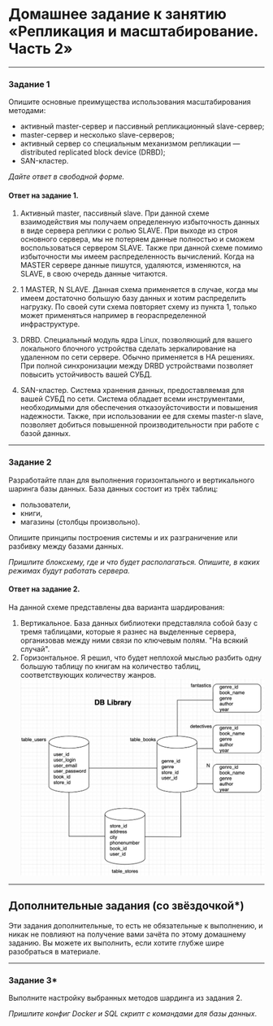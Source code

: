 # Домашнее задание к занятию «Репликация и масштабирование. Часть 2»

---

### Задание 1

Опишите основные преимущества использования масштабирования методами:

- активный master-сервер и пассивный репликационный slave-сервер; 
- master-сервер и несколько slave-серверов;
- активный сервер со специальным механизмом репликации — distributed replicated block device (DRBD);
- SAN-кластер.

*Дайте ответ в свободной форме.*

#### Ответ на задание 1.
1. Активный master, пассивный slave.
При данной схеме взаимодействия мы получаем определенную избыточность данных в виде сервера реплики с ролью SLAVE. При выходе из строя основного сервера, мы не потеряем данные полностью и сможем воспользоваться сервером SLAVE.
Также при данной схеме помимо избыточности мы имеем распределенность вычислений. Когда на MASTER сервере данные пишутся, удаляются, изменяются, на SLAVE, в свою очередь данные читаются.

2. 1 MASTER, N SLAVE.
Данная схема применяется в случае, когда мы имеем достаточно большую базу данных и хотим распределить нагрузку.
По своей сути схема повторяет схему из пункта 1, только может применяться например в геораспределенной инфраструктуре.

3. DRBD.
Специальный модуль ядра Linux, позволяющий для вашего локального блочного устройства сделать зеркалирование на удаленном по сети сервере. Обычно применяется в НА решениях.
При полной синхронизации между DRBD устройствами позволяет повысить устойчивость вашей СУБД.

4. SAN-кластер.
Система хранения данных, предоставляемая для вашей СУБД по сети. Система обладает всеми инструментами, необходимыми для обеспечения отказоуйсточивости и повышения надежности.
Также, при использовании ее для схемы master-n slave, позволяет добиться повышенной производительности при работе с базой данных.

---

### Задание 2


Разработайте план для выполнения горизонтального и вертикального шаринга базы данных. База данных состоит из трёх таблиц: 

- пользователи, 
- книги, 
- магазины (столбцы произвольно). 

Опишите принципы построения системы и их разграничение или разбивку между базами данных.

*Пришлите блоксхему, где и что будет располагаться. Опишите, в каких режимах будут работать сервера.* 

#### Ответ на задание 2.

На данной схеме представлены два варианта шардирования:
1. Вертикальное.
База данных библиотеки представляла собой базу с тремя таблицами, которые я разнес на выделенные сервера, организовав между ними связи по ключевым полям. "На всякий случай".
2. Горизонтальное.
Я решил, что будет неплохой мыслью разбить одну большую таблицу по книгам на количество таблиц, соответствующих количеству жанров.
![db_img](img/zadanie2/02_01.png)

---

## Дополнительные задания (со звёздочкой*)
Эти задания дополнительные, то есть не обязательные к выполнению, и никак не повлияют на получение вами зачёта по этому домашнему заданию. Вы можете их выполнить, если хотите глубже шире разобраться в материале.

---
### Задание 3*

Выполните настройку выбранных методов шардинга из задания 2.

*Пришлите конфиг Docker и SQL скрипт с командами для базы данных*.
